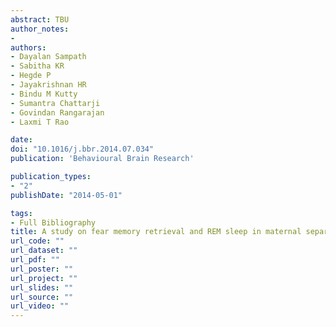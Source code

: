 ```yaml
---
abstract: TBU
author_notes:
- 
authors:
- Dayalan Sampath
- Sabitha KR
- Hegde P
- Jayakrishnan HR
- Bindu M Kutty
- Sumantra Chattarji
- Govindan Rangarajan
- Laxmi T Rao

date: 
doi: "10.1016/j.bbr.2014.07.034"
publication: 'Behavioural Brain Research'

publication_types:
- "2"
publishDate: "2014-05-01"

tags:
- Full Bibliography
title: A study on fear memory retrieval and REM sleep in maternal separation and isolation stressed rats
url_code: ""
url_dataset: ""
url_pdf: ""
url_poster: ""
url_project: ""
url_slides: ""
url_source: ""
url_video: ""
---
```

